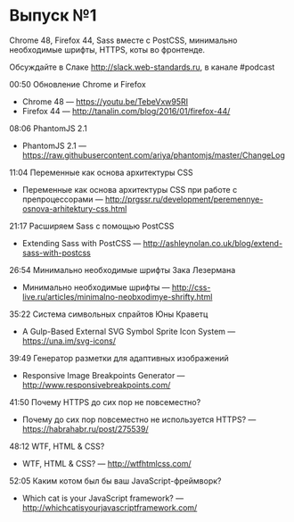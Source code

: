 # Выпуск №1

Chrome 48, Firefox 44, Sass вместе с PostCSS, минимально необходимые шрифты, HTTPS, коты во фронтенде.

Обсуждайте в Слаке http://slack.web-standards.ru, в канале #​podcast

00:50 Обновление Chrome и Firefox

- Chrome 48 — https://youtu.be/TebeVxw95RI
- Firefox 44 — http://tanalin.com/blog/2016/01/firefox-44/

08:06 PhantomJS 2.1

- PhantomJS 2.1 — https://raw.githubusercontent.com/ariya/phantomjs/master/ChangeLog

11:04 Переменные как основа архитектуры CSS

- Переменные как основа архитектуры CSS при работе с препроцессорами — http://prgssr.ru/development/peremennye-osnova-arhitektury-css.html

21:17 Расширяем Sass с помощью PostCSS

- Extending Sass with PostCSS — http://ashleynolan.co.uk/blog/extend-sass-with-postcss

26:54 Минимально необходимые шрифты Зака Лезермана

- Минимально необходимые шрифты — http://css-live.ru/articles/minimalno-neobxodimye-shrifty.html

35:22 Система символьных спрайтов Юны Краветц

- A Gulp-Based External SVG Symbol Sprite Icon System — https://una.im/svg-icons/

39:49 Генератор разметки для адаптивных изображений

- Responsive Image Breakpoints Generator — http://www.responsivebreakpoints.com/

41:50 Почему HTTPS до сих пор не повсеместно?

- Почему до сих пор повсеместно не используется HTTPS? — https://habrahabr.ru/post/275539/

48:12 WTF, HTML & CSS?

- WTF, HTML & CSS? — http://wtfhtmlcss.com/

52:05 Каким котом был бы ваш JavaScript-фреймворк?

- Which cat is your JavaScript framework? — http://whichcatisyourjavascriptframework.com/
